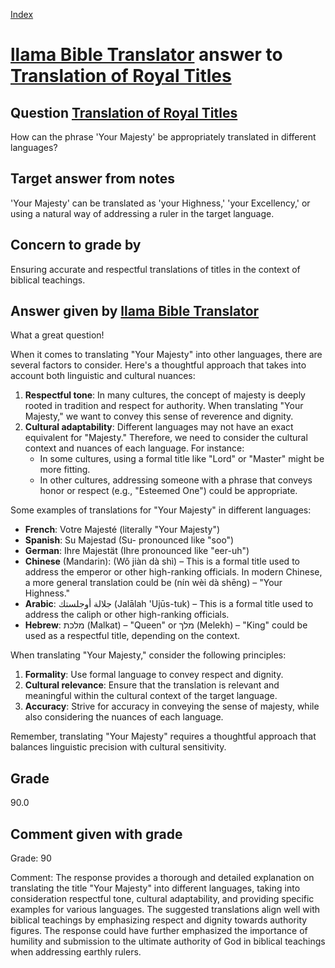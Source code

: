 
[Index](../../index.md)
# [llama Bible Translator](../../answering_models/llama_Bible_Translator.md) answer to [Translation of Royal Titles](../../questions/Translation_of_Royal_Titles.md)

## Question [Translation of Royal Titles](../../questions/Translation_of_Royal_Titles.md)
How can the phrase 'Your Majesty' be appropriately translated in different languages?

## Target answer from notes
'Your Majesty' can be translated as 'your Highness,' 'your Excellency,' or using a natural way of addressing a ruler in the target language.

## Concern to grade by
Ensuring accurate and respectful translations of titles in the context of biblical teachings.

## Answer given by [llama Bible Translator](../../answering_models/llama_Bible_Translator.md)
What a great question!

When it comes to translating "Your Majesty" into other languages, there are several factors to consider. Here's a thoughtful approach that takes into account both linguistic and cultural nuances:

1. **Respectful tone**: In many cultures, the concept of majesty is deeply rooted in tradition and respect for authority. When translating "Your Majesty," we want to convey this sense of reverence and dignity.
2. **Cultural adaptability**: Different languages may not have an exact equivalent for "Majesty." Therefore, we need to consider the cultural context and nuances of each language. For instance:
	* In some cultures, using a formal title like "Lord" or "Master" might be more fitting.
	* In other cultures, addressing someone with a phrase that conveys honor or respect (e.g., "Esteemed One") could be appropriate.

Some examples of translations for "Your Majesty" in different languages:

* **French**: Votre Majesté (literally "Your Majesty")
* **Spanish**: Su Majestad (Su- pronounced like "soo")
* **German**: Ihre Majestät (Ihre pronounced like "eer-uh")
* **Chinese** (Mandarin): (Wǒ jiàn dà shì) – This is a formal title used to address the emperor or other high-ranking officials. In modern Chinese, a more general translation could be (nín wèi dà shēng) – "Your Highness."
* **Arabic**: جلالة أوجلستك (Jalālah 'Ujūs-tuk) – This is a formal title used to address the caliph or other high-ranking officials.
* **Hebrew**: מלכת (Malkat) – "Queen" or מלך (Melekh) – "King" could be used as a respectful title, depending on the context.

When translating "Your Majesty," consider the following principles:

1. **Formality**: Use formal language to convey respect and dignity.
2. **Cultural relevance**: Ensure that the translation is relevant and meaningful within the cultural context of the target language.
3. **Accuracy**: Strive for accuracy in conveying the sense of majesty, while also considering the nuances of each language.

Remember, translating "Your Majesty" requires a thoughtful approach that balances linguistic precision with cultural sensitivity.

## Grade
90.0

## Comment given with grade
Grade: 90

Comment: The response provides a thorough and detailed explanation on translating the title "Your Majesty" into different languages, taking into consideration respectful tone, cultural adaptability, and providing specific examples for various languages. The suggested translations align well with biblical teachings by emphasizing respect and dignity towards authority figures. The response could have further emphasized the importance of humility and submission to the ultimate authority of God in biblical teachings when addressing earthly rulers.
